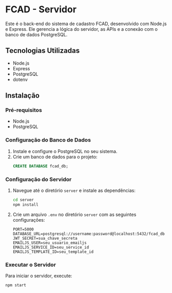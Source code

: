 # FCAD - Servidor

Este é o back-end do sistema de cadastro FCAD, desenvolvido com Node.js e Express. Ele gerencia a lógica do servidor, as APIs e a conexão com o banco de dados PostgreSQL.

## Tecnologias Utilizadas

- Node.js
- Express
- PostgreSQL
- dotenv

## Instalação

### Pré-requisitos

- Node.js
- PostgreSQL

### Configuração do Banco de Dados

1. Instale e configure o PostgreSQL no seu sistema.
2. Crie um banco de dados para o projeto:
    ```sql
    CREATE DATABASE fcad_db;
    ```

### Configuração do Servidor

1. Navegue até o diretório `server` e instale as dependências:
    ```bash
    cd server
    npm install
    ```

2. Crie um arquivo `.env` no diretório `server` com as seguintes configurações:
    ```
    PORT=5000
    DATABASE_URL=postgresql://username:password@localhost:5432/fcad_db
    JWT_SECRET=sua_chave_secreta
    EMAILJS_USER=seu_usuario_emailjs
    EMAILJS_SERVICE_ID=seu_service_id
    EMAILJS_TEMPLATE_ID=seu_template_id
    ```

### Executar o Servidor

Para iniciar o servidor, execute:
```bash
npm start
